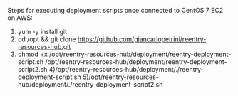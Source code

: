 Steps for executing deployment scripts once connected to CentOS 7 EC2 on AWS:

1) yum -y install git
2) cd /opt && git clone https://github.com/giancarlopetrini/reentry-resources-hub.git
3) chmod +x /opt/reentry-resources-hub/deployment/reentry-deployment-script.sh /opt/reentry-resources-hub/deployment/reentry-deployment-script2.sh
4)/opt/reentry-resources-hub/deployment/./reentry-deployment-script.sh
5)/opt/reentry-resources-hub/deployment/./reentry-deployment-script2.sh
